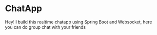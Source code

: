 # ChatApp
 Hey! I build this realtime chatapp using Spring Boot and Websocket, here you can do group chat with your friends
